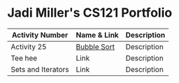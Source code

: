 # Jadi Miller's CS121 Portfolio

| Activity Number | Name & Link | Description |
---------------------|-------|----------|
| Activity 25 | [Bubble Sort](https://github.com/jadimiller/CS121-Miller/tree/main/BubbleSort) | Description |
| Tee hee            | Link | Description |
| Sets and Iterators | Link | Description |
